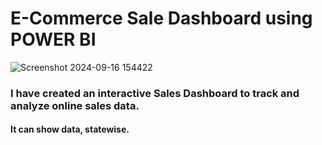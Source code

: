 # E-Commerce Sale Dashboard using POWER BI
![Screenshot 2024-09-16 154422](https://github.com/user-attachments/assets/3bc8d616-51de-410f-a3bb-b352c839ec6c)

<h3>
  I have created an interactive Sales Dashboard to track and analyze online sales data.
</h3>


<h4>
  It can show data, statewise.
  
</h4>


